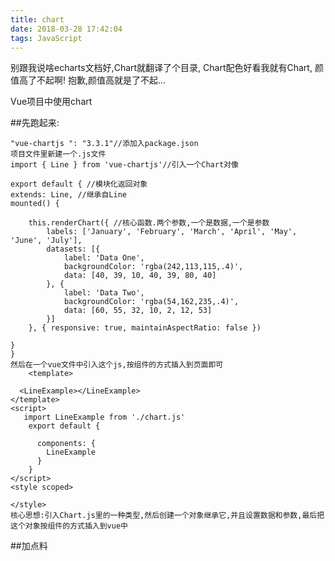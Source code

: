 ```yaml
---
title: chart
date: 2018-03-28 17:42:04
tags: JavaScript
---
```


别跟我说啥echarts文档好,Chart就翻译了个目录,
Chart配色好看我就有Chart,
颜值高了不起啊!
抱歉,颜值高就是了不起...
<!--more-->

Vue项目中使用chart

##先跑起来:


	"vue-chartjs ": "3.3.1"//添加入package.json
	项目文件里新建一个.js文件
	import { Line } from 'vue-chartjs'//引入一个Chart对像
	
	export default { //模块化返回对象
    extends: Line, //继承自Line
    mounted() {

        this.renderChart({ //核心函数.两个参数,一个是数据,一个是参数
            labels: ['January', 'February', 'March', 'April', 'May', 'June', 'July'],
            datasets: [{
                label: 'Data One',
                backgroundColor: 'rgba(242,113,115,.4)',
                data: [40, 39, 10, 40, 39, 80, 40]
            }, {
                label: 'Data Two',
                backgroundColor: 'rgba(54,162,235,.4)',
                data: [60, 55, 32, 10, 2, 12, 53]
            }]
        }, { responsive: true, maintainAspectRatio: false })

    }
	}
	然后在一个vue文件中引入这个js,按组件的方式插入到页面即可
		<template>
 
      <LineExample></LineExample>
	</template>
	<script>
	   import LineExample from './chart.js'
	    export default {
	     
	      components: {
	        LineExample
	      }
	    }
	</script>
	<style scoped>
	
	</style>
	核心思想:引入Chart.js里的一种类型,然后创建一个对象继承它,并且设置数据和参数,最后把这个对象按组件的方式插入到vue中
	
##加点料


